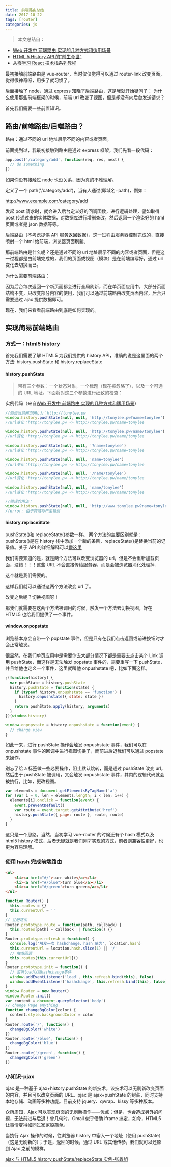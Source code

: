 ```yaml
---
title: 前端路由总结
date: 2017-10-22
tags: [router]
categories: js
---
```


> 本文总结自：

- [Web 开发中 前端路由 实现的几种方式和适用场景](http://blog.csdn.net/xllily_11/article/details/51820909)
- [HTML 5 History API 的”前生今世”](http://blog.jobbole.com/78876/)
- [从零学习 React 技术栈系列教程](https://zhuanlan.zhihu.com/p/28769080)

最初接触前端路由是 vue-router，当时仅仅觉得可以通过 router-link 改变页面，觉得很神奇呀，用多了就习惯了。

后面接触了 node，通过 express 知晓了后端路由，这是我就开始疑问了：
为什么使用那些前端框架的时候，前端 url 改变了视图，但是却没有向后台发送请求？

首先我们需要一些前置知识。

## 路由/前端路由/后端路由？

路由：通过不同的 url 地址展示不同的内容或者页面。

前面提到过，我最初接触到路由是通过 express 框架，我们先看一段代码：

```js
app.post('/category/add', function(req, res, next) {
  // do something
})
```

如果你没有接触过 node 也没关系，因为真的不难理解。

定义了一个 path('/categoty/add')，当有人通过(即域名+path)，例如：

http://www.example.com/category/add

发起 post 请求时，就会进入后台定义好的回调函数，进行逻辑处理，譬如取得 post 传递过来的实体数据，对数据库进行增删查改，然后返回一个渲染好的 html 页面或者是 json 数据等等。

后端路由（不考虑提供 API 服务返回数据），这一过程由服务器控制完成的，直接喷射一个 html 给前端，浏览器页面刷新。

那前端路由是什么呢？还是通过不同的 url 地址展示不同的内容或者页面，但是这一过程都是由前端完成的，我们的页面或视图（模块）是在前端编写好，通过 url 变化去切换而已。

为什么需要前端路由：

因为后台每次返回一个新页面都会进行全局刷新，而在单页面应用中，大部分页面结构不变，只改变部分内容的使用，我们可以通过前端路由改变页面内容，后台只需要通过 ajax 提供数据即可。

现在，我们来看看前端路由到底是如何实现的。

## 实现简易前端路由

### 方式一：html5 history

首先我们需要了解 HTML5 为我们提供的 history API，准确的说是这里面的两个方法:
history.pushState 和 history.replaceState

#### history.pushState

> 带有三个参数：一个状态对象，一个标题（现在被忽略了），以及一个可选的 URL 地址。下面将对这三个参数进行细致的检查：

实例代码（来自[Web 开发中 前端路由 实现的几种方式和适用场景](http://blog.csdn.net/xllily_11/article/details/51820909)）

```js
//假设当前网页URL为：http://tonylee.pw
window.history.pushState(null, null, 'http://tonylee.pw?name=tonylee')
//url变化：http://tonylee.pw -> http://tonylee.pw?name=tonylee

window.history.pushState(null, null, 'http://tonylee.pw/name/tonylee')
//url变化：http://tonylee.pw -> http://tonylee.pw/name/tonylee

window.history.pushState(null, null, '?name=tonylee')
//url变化：http://tonylee.pw -> http://tonylee.pw?name=tonylee

window.history.pushState(null, null, 'name=tonylee')
//url变化：http://tonylee.pw -> http://tonylee.pw/name=tonylee

window.history.pushState(null, null, '/name/tonylee')
//url变化：http://tonylee.pw -> http://tonylee.pw/name/tonylee

window.history.pushState(null, null, 'name/tonylee')
//url变化：http://tonylee.pw -> http://tonylee.pw/name/tonylee

//错误的用法：
window.history.pushState(null, null, 'http://www.tonylee.pw?name=tonylee')
//error: 由于跨域将产生错误
```

#### history.replaceState

pushState()和 replaceState()参数一样。
两个方法的主要区别就是：pushState()是在 history 栈中添加一个新的条目，replaceState()是替换当前的记录值。关于 API 的详细解释可以[戳这里](http://blog.jobbole.com/78876/)

我们需要知道的是，就是两个方法可以改变浏览器的 url，但是不会重新加载页面，没错！！！这些 URL 不会直接传给服务器，而是会被浏览器消化处理掉.

这个就是我们需要的。

这样我们就可以通过这两个方法改变 url 了。

改变之后呢？切换视图呀！

那我们就需要在这两个方法被调用的时候，触发一个方法去切换视图，好在 HTML5 也给我们提供了一个事件。

#### window.onpopstate

浏览器本身会自带一个 popstate 事件，但是只有在我们点击返回或前进按钮时才会正常触发。

很显然，在我们单页应用中是需要你去大部分情况下都是需要去点击某个 Link 调用 pushState，而这样是无法触发 popstate 事件的，需要重写一下 pushState，并且给他也定义一个事件，这里就叫他 onpushstate 吧，比如下面这样。

```js
;(function(history) {
  var pushState = history.pushState
  history.pushState = function(state) {
    if (typeof history.onpushstate == 'function') {
      history.onpushstate({ state: state })
    }
    return pushState.apply(history, arguments)
  }
})(window.history)

window.onpopstate = history.onpushstate = function(event) {
  // change view
}
```

如此一来，进行 pushState 操作会触发 onpushstate 事件，我们可以在 onpushstate 事件的回调中进行视图切换了，而前进后退我们可以通过 popstate 来操作。

别忘了给 a 标签做一些必要操作，阻止默认跳转，而是通过 pushState 改变 url，然后由于 pushState 被调用，又会触发 onpushstate 事件，其内的逻辑代码就会被执行，比如，更改视图。

```js
var elements = document.getElementsByTagName('a')
for (var i = 0, len = elements.length; i < len; i++) {
  elements[i].onclick = function(event) {
    event.preventDefault()
    var route = event.target.getAttribute('href')
    history.pushState({ page: route }, route, route)
  }
}
```

这只是一个思路，当然，当初学习 vue-router 的时候还有个 hash 模式以及 html5 history 模式，后者无疑就是我们刚才实现的方式，前者则兼容性更好，也更为容易理解。

### 使用 hash 完成前端路由

```html
<ul>
    <li><a href="#/">turn white</a></li>
    <li><a href="#/blue">turn blue</a></li>
    <li><a href="#/green">turn green</a></li>
</ul>
```

```js
function Router() {
  this.routes = {}
  this.currentUrl = ''
}
// 注册路由
Router.prototype.route = function(path, callback) {
  this.routes[path] = callback || function() {}
}
Router.prototype.refresh = function() {
  console.log('触发一次 hashchange，hash 值为', location.hash)
  this.currentUrl = location.hash.slice(1) || '/'
  // 触发回调
  this.routes[this.currentUrl]()
}
Router.prototype.init = function() {
  // 监听load以及hashchange事件
  window.addEventListener('load', this.refresh.bind(this), false)
  window.addEventListener('hashchange', this.refresh.bind(this), false)
}
window.Router = new Router()
window.Router.init()
var content = document.querySelector('body')
// change Page anything
function changeBgColor(color) {
  content.style.backgroundColor = color
}
Router.route('/', function() {
  changeBgColor('white')
})
Router.route('/blue', function() {
  changeBgColor('blue')
})
Router.route('/green', function() {
  changeBgColor('green')
})
```

### 小知识-pjax

pjax 是一种基于 ajax+history.pushState 的新技术，该技术可以无刷新改变页面的内容，并且可以改变页面的 URL。pjax 是 ajax+pushState 的封装，同时支持本地存储、动画等多种功能。目前支持 jquery、qwrap、kissy 等多种版本。

众所周知，Ajax 可以实现页面的无刷新操作——优点；但是，也会造成另外的问题，无法前进与后退！曾几何时，Gmail 似乎借助 iframe 搞定，如今，HTML5 让事情变得如同过家家般简单。

当执行 Ajax 操作的时候，往浏览器 history 中塞入一个地址（使用 pushState）（这是无刷新的）；于是，返回的时候，通过 URL 或其他传参，我们就可以还原到 Ajax 之前的模样。

[ajax 与 HTML5 history pushState/replaceState 实例-张鑫旭](http://www.zhangxinxu.com/wordpress/2013/06/html5-history-api-pushstate-replacestate-ajax/)
